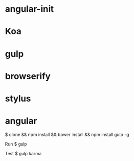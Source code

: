 angular-init
============

# Koa
# gulp
# browserify
# stylus
# angular

$ clone && npm install && bower install && npm install gulp -g

Run
$ gulp

Test
$ gulp karma